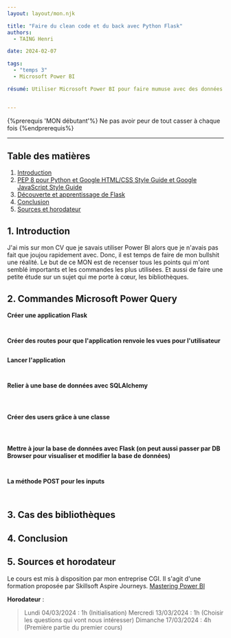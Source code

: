 ```yaml
---
layout: layout/mon.njk

title: "Faire du clean code et du back avec Python Flask"
authors:
  - TAING Henri

date: 2024-02-07

tags:
  - "temps 3"
  - Microsoft Power BI

résumé: Utiliser Microsoft Power BI pour faire mumuse avec des données.


---
```


{%prerequis 'MON débutant'%}
Ne pas avoir peur de tout casser à chaque fois
{%endprerequis%}

---

## Table des matières

1. [Introduction](#section-1)
2. [PEP 8 pour Python et Google HTML/CSS Style Guide et Google JavaScript Style Guide](#section-2)
3. [Découverte et apprentissage de Flask](#section-3)
4. [Conclusion](#section-4)
5. [Sources et horodateur](#section-5) 

## 1. Introduction <a id="section-1"></a>

J'ai mis sur mon CV que je savais utiliser Power BI alors que je n'avais pas fait que joujou rapidement avec. Donc, il est temps de faire de mon bullshit une réalité. 
Le but de ce MON est de recenser tous les points qui m'ont semblé importants et les commandes les plus utilisées. Et aussi de faire une petite étude sur un sujet qui me porte à cœur, les bibliothèques.

## 2. Commandes Microsoft Power Query <a id="section-2"></a>

**Créer une application Flask**

```


```


**Créer des routes pour que l'application renvoie les vues pour l'utilisateur**

```

```

**Lancer l'application**

```


```

**Relier à une base de données avec SQLAlchemy**

```

                
```

**Créer des users grâce à une classe**

```

  
```

**Mettre à jour la base de données avec Flask (on peut aussi passer par DB Browser pour visualiser et modifier la base de données)**

```


```

**La méthode POST pour les inputs**

```


```

## 3. Cas des bibliothèques <a id="section-3"></a>



## 4. Conclusion <a id="section-4"></a>

## 5. Sources et horodateur <a id="section-5"></a>

Le cours est mis à disposition par mon entreprise CGI. Il s'agit d'une formation proposée par Skillsoft Aspire Journeys. 
[Mastering Power BI](https://www.skillsoft.com/journey/mastering-power-bi-00f66d92-1f14-41d1-9835-249e5ada7126)

**Horodateur** : 
> Lundi 04/03/2024 : 1h (Initialisation)
> Mercredi 13/03/2024 : 1h (Choisir les questions qui vont nous intéresser)
> Dimanche 17/03/2024 : 4h (Première partie du premier cours)